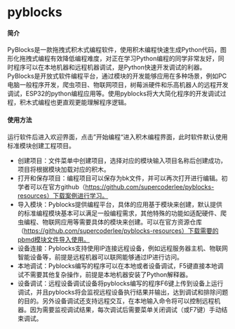 # pyblocks

#### 简介

PyBlocks是一款拖拽式积木式编程软件，使用积木编程快速生成Python代码，图形化拖拽式编程有效降低编程难度，对正在学习Python编程的同学非常友好，同时程序可以在本地机器和远程机器调试，是Python快速开发调试的利器。PyBlocks是开放式软件编程平台，通过模块的开发能够应用在多种场景，例如PC电脑一般程序开发，爬虫项目、物联网项目，树莓派硬件和乐高机器人的远程开发调试，ESP32的python编程应用等。使用pyblocks将大大简化程序的开发调试过程，积木式编程也更直观更能理解程序逻辑。

#### 使用方法

运行软件后进入欢迎界面，点击”开始编程“进入积木编程界面，此时软件默认使用标准模块创建工程项目。

- 创建项目：文件菜单中创建项目，选择对应的模块输入项目名称后创建成功，项目将根据模块加载对应的积木。
- 打开和保存项目：编程项目可以保存为bk文件，并可以再次打开进行编辑。初学者可以在官方github（https://github.com/supercoderlee/pyblocks-resources）下载案例进行学习。
- 导入模块：Pyblocks提供编程平台，具体的应用基于模块来创建，默认提供的标准编程模块基本可以满足一般编程需求，其他特殊的功能如适配硬件、爬虫编程、物联网应用等需要具体的模块来创建。可以在官方资源仓库（https://github.com/supercoderlee/pyblocks-resources）下载需要的pbmd模块文件导入使用。
- 设备连接：Pyblocks支持使用IP连接远程设备，例如远程服务器主机、物联网智能设备等，前提是远程机器可以联网能够通过IP进行访问。
- 本地调试：Pyblocks编写的程序可以在本地或者设备调试，F5键直接本地调试不需要其他复杂操作，前提是本地机器安装了Python解释器。
- 设备调试：远程设备调试设备将pyblocks编写的程序F6键上传到设备上运行调试，并且pyblocks将会监视远程设备执行结果并输出，达到调试和排除问题的目的。另外设备调试还支持远程交互，在本地输入命令将可以控制远程机器。因为需要监视调试结果，每次调试后需要菜单关闭调试（或F7键）手动结束调试。
